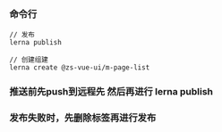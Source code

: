 <!--
 * @Author: your name
 * @Date: 2022-04-13 22:37:59
 * @LastEditTime: 2022-04-14 10:07:45
 * @LastEditors: Please set LastEditors
 * @Description: 打开koroFileHeader查看配置 进行设置: https://github.com/OBKoro1/koro1FileHeader/wiki/%E9%85%8D%E7%BD%AE
 * @FilePath: /zs-vue-ui/README.md
-->

### 命令行
```
// 发布
lerna publish

// 创建组建
lerna create @zs-vue-ui/m-page-list

```
### 推送前先push到远程先 然后再进行 lerna publish
### 发布失败时，先删除标签再进行发布

